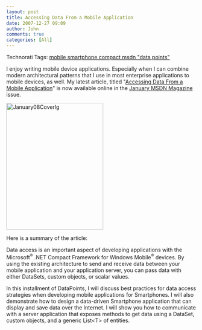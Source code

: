 ```yaml
---
layout: post
title: Accessing Data From a Mobile Application
date: 2007-12-27 09:09
author: John
comments: true
categories: [All]
---
```

<div class="wlWriterSmartContent" id="scid:0767317B-992E-4b12-91E0-4F059A8CECA8:a33bc82b-a2e0-41f0-a7f0-e9824903b634" style="padding-right: 0px; display: inline; padding-left: 0px; padding-bottom: 0px; margin: 0px; padding-top: 0px">Technorati Tags: <a href="http://technorati.com/tags/mobile%20smartphone%20compact%20msdn%20&quot;data%20points&quot;" rel="tag">mobile smartphone compact msdn &quot;data points&quot;</a></div> <p>I enjoy writing mobile device applications. Especially when I can combine modern architectural patterns that I use in most enterprise applications to mobile devices, as well. My latest article, titled "<a href="http://msdn.microsoft.com/msdnmag/issues/08/01/DataPoints/">Accessing Data From a Mobile Application</a>" is now available online in the <a href="http://msdn.microsoft.com/msdnmag/issues/08/01">January MSDN Magazine</a> issue. </p> <p><a href="http://msdn.microsoft.com/msdnmag/issues/08/01/DataPoints"><img style="border-top-width: 0px; border-left-width: 0px; border-bottom-width: 0px; border-right-width: 0px" height="335" alt="January08Coverlg" src="http://images.johnpapa.net/wp-content/uploads/files/media/image/WindowsLiveWriter/AccessingDataFromaMobileApplication_80A7/January08Coverlg_3.gif" width="257" border="0"></a></p> <p>Here is a summary of the article:</p> <p>Data access is an important aspect of developing applications with the Microsoft<sup>®</sup> .NET Compact Framework for Windows Mobile<sup>®</sup> devices. By using the existing architecture to send and receive data between your mobile application and your application server, you can pass data with either DataSets, custom objects, or scalar values.  <p>In this installment of DataPoints, I will discuss best practices for data access strategies when developing mobile applications for Smartphones. I will also demonstrate how to design a data-driven Smartphone application that can display and save data over the Internet. I will show you how to communicate with a server application that exposes methods to get data using a DataSet, custom objects, and a generic List&lt;T&gt; of entities.

